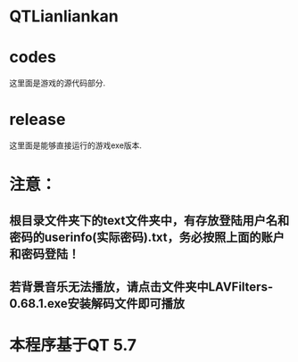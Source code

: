 # QTLianliankan
# codes
这里面是游戏的源代码部分.
# release
这里面是能够直接运行的游戏exe版本.
# 注意：
## 根目录文件夹下的text文件夹中，有存放登陆用户名和密码的userinfo(实际密码).txt，务必按照上面的账户和密码登陆！
## 若背景音乐无法播放，请点击文件夹中LAVFilters-0.68.1.exe安装解码文件即可播放
# 本程序基于QT 5.7
